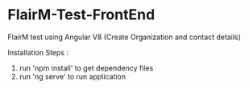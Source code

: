 # FlairM-Test-FrontEnd
FlairM test using Angular V8 (Create Organization and contact details)

Installation Steps :

1. run 'npm install' to get dependency files
2. run 'ng serve' to run application 
